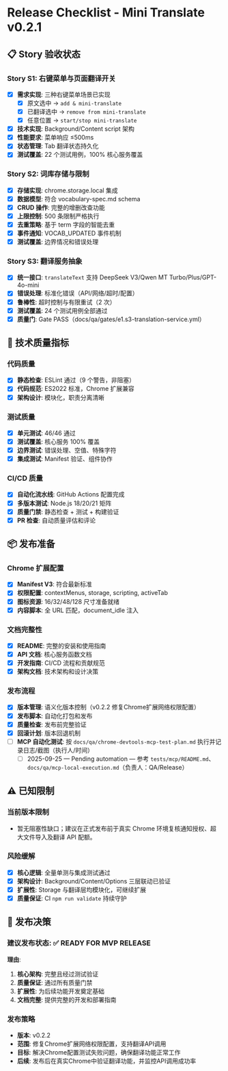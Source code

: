 # Release Checklist - Mini Translate v0.2.1

## 📋 Story 验收状态

### Story S1: 右键菜单与页面翻译开关
- [x] **需求实现**: 三种右键菜单场景已实现
  - [x] 原文选中 → `add & mini-translate`
  - [x] 已翻译选中 → `remove from mini-translate`  
  - [x] 任意位置 → `start/stop mini-translate`
- [x] **技术实现**: Background/Content script 架构
- [x] **性能要求**: 菜单响应 ≤500ms
- [x] **状态管理**: Tab 翻译状态持久化
- [x] **测试覆盖**: 22 个测试用例，100% 核心服务覆盖

### Story S2: 词库存储与限制
- [x] **存储实现**: chrome.storage.local 集成
- [x] **数据模型**: 符合 vocabulary-spec.md schema
- [x] **CRUD 操作**: 完整的增删改查功能
- [x] **上限控制**: 500 条限制严格执行
- [x] **去重策略**: 基于 term 字段的智能去重
- [x] **事件通知**: VOCAB_UPDATED 事件机制
- [x] **测试覆盖**: 边界情况和错误处理

### Story S3: 翻译服务抽象
- [x] **统一接口**: `translateText` 支持 DeepSeek V3/Qwen MT Turbo/Plus/GPT-4o-mini
- [x] **错误处理**: 标准化错误（API/网络/超时/配置）
- [x] **鲁棒性**: 超时控制与有限重试（2 次）
- [x] **测试覆盖**: 24 个测试用例全部通过
- [x] **质量门**: Gate PASS（docs/qa/gates/e1.s3-translation-service.yml）

## 🔧 技术质量指标

### 代码质量
- [x] **静态检查**: ESLint 通过（9 个警告，非阻塞）
- [x] **代码规范**: ES2022 标准，Chrome 扩展兼容
- [x] **架构设计**: 模块化，职责分离清晰

### 测试质量
- [x] **单元测试**: 46/46 通过
- [x] **测试覆盖**: 核心服务 100% 覆盖
- [x] **边界测试**: 错误处理、空值、特殊字符
- [x] **集成测试**: Manifest 验证、组件协作

### CI/CD 质量
- [x] **自动化流水线**: GitHub Actions 配置完成
- [x] **多版本测试**: Node.js 18/20/21 矩阵
- [x] **质量门禁**: 静态检查 + 测试 + 构建验证
- [x] **PR 检查**: 自动质量评估和评论

## 📦 发布准备

### Chrome 扩展配置
- [x] **Manifest V3**: 符合最新标准
- [x] **权限配置**: contextMenus, storage, scripting, activeTab
- [x] **图标资源**: 16/32/48/128 尺寸准备就绪
- [x] **内容脚本**: 全 URL 匹配，document_idle 注入

### 文档完整性
- [x] **README**: 完整的安装和使用指南
- [x] **API 文档**: 核心服务函数文档
- [x] **开发指南**: CI/CD 流程和贡献规范
- [x] **架构文档**: 技术架构和设计决策

### 发布流程
- [x] **版本管理**: 语义化版本控制（v0.2.2 修复Chrome扩展网络权限配置）
- [x] **发布脚本**: 自动化打包和发布
- [x] **质量检查**: 发布前完整验证
- [x] **回滚计划**: 版本回退机制
- [ ] **MCP 自动化测试**: 按 `docs/qa/chrome-devtools-mcp-test-plan.md` 执行并记录日志/截图（执行人/时间）
  - [ ] 2025-09-25 — Pending automation — 参考 `tests/mcp/README.md`、`docs/qa/mcp-local-execution.md`（负责人：QA/Release）

## ⚠️ 已知限制

### 当前版本限制
- 暂无阻塞性缺口；建议在正式发布前于真实 Chrome 环境复核通知授权、超大文件导入及翻译 API 配额。

### 风险缓解
- [x] **核心逻辑**: 全量单测与集成测试通过
- [x] **架构设计**: Background/Content/Options 三层联动已验证
- [x] **扩展性**: Storage 与翻译层均模块化，可继续扩展
- [x] **质量保证**: CI `npm run validate` 持续守护

## 🎯 发布决策

### 建议发布状态: ✅ **READY FOR MVP RELEASE**

**理由**:
1. **核心架构**: 完整且经过测试验证
2. **质量保证**: 通过所有质量门禁
3. **扩展性**: 为后续功能开发奠定基础
4. **文档完整**: 提供完整的开发和部署指南

### 发布策略
- **版本**: v0.2.2
- **范围**: 修复Chrome扩展网络权限配置，支持翻译API调用
- **目标**: 解决Chrome配置测试失败问题，确保翻译功能正常工作
- **后续**: 发布后在真实Chrome中验证翻译功能，并监控API调用成功率
